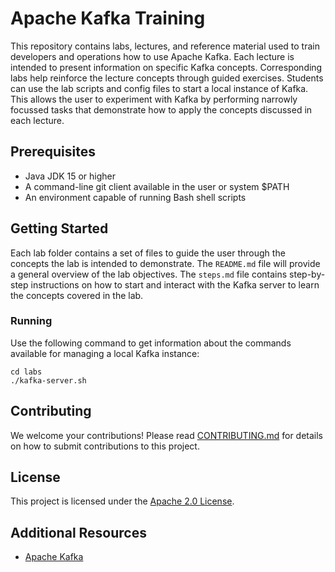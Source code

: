# Apache Kafka Training

This repository contains labs, lectures, and reference material used to train
developers and operations how to use Apache Kafka.  Each lecture is intended
to present information on specific Kafka concepts.  Corresponding labs help
reinforce the lecture concepts through guided exercises.  Students can use
the lab scripts and config files to start a local instance of Kafka.  This
allows the user to experiment with Kafka by performing narrowly focussed tasks
that demonstrate how to apply the concepts discussed in each lecture.

## Prerequisites

* Java JDK 15 or higher
* A command-line git client available in the user or system $PATH
* An environment capable of running Bash shell scripts

## Getting Started

Each lab folder contains a set of files to guide the user through the concepts
the lab is intended to demonstrate.  The `README.md` file will provide a general
overview of the lab objectives.  The `steps.md` file contains step-by-step
instructions on how to start and interact with the Kafka server to learn
the concepts covered in the lab.

### Running

Use the following command to get information about the commands available for
managing a local Kafka instance:

```
cd labs
./kafka-server.sh
```

## Contributing

We welcome your contributions! Please read [CONTRIBUTING.md](CONTRIBUTING.md) for details on how to submit contributions to this project. 

## License

This project is licensed under the [Apache 2.0 License](LICENSE).

## Additional Resources

* [Apache Kafka](https://kafka.apache.org/)

